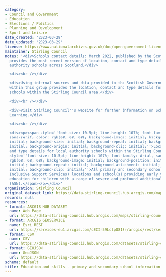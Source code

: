 ```yaml
---
category:
- Council and Government
- Education
- Elections / Politics
- Planning and Development
- Sport and Leisure
date_created: '2023-03-29'
date_updated: '2023-03-29'
license: https://www.nationalarchives.gov.uk/doc/open-government-licence/version/3/
maintainer: Stirling Council
notes: '<div>Schools contact details: March 2022, published by the Scottish Government,
  provides the most recent version of location, contact and type details for all local
  authority schools across Scotland.</div>

  <div><br /></div>

  <div>Using internal sources and data provided to the Scottish Government, the dataset
  within this group provides the location, contact and type details for local authority
  schools within the Stirling Council area.</div>

  <div><br /></div>

  <div>Visit Stirling Council''s website for further information on Schools &amp;
  Learning.</div>

  <div><br /></div>

  <div><p><span style=''font-size: 10.5pt; line-height: 107%; font-family: Arial,
  sans-serif; color: rgb(68, 68, 68); background-image: initial; background-position:
  initial; background-size: initial; background-repeat: initial; background-attachment:
  initial; background-origin: initial; background-clip: initial;''>Location, contact
  and type details for local authority schools within the Stirling Council area.</span></p>  <p><span
  style=''font-size: 10.5pt; line-height: 107%; font-family: Arial, sans-serif; color:
  rgb(68, 68, 68); background-image: initial; background-position: initial; background-size:
  initial; background-repeat: initial; background-attachment: initial; background-origin:
  initial; background-clip: initial;''>All primary and secondary schools, SISS (Stirling
  Inclusive Support Services) locations and school(s) providing early years and primary
  education for children with a range of severe and profound additional support needs
  (ASN).</span></p></div>'
organization: Stirling Council
original_dataset_link: https://data-stirling-council.hub.arcgis.com/maps/stirling-council::education-and-skills-primary-and-secondary-school-information
records: null
resources:
- format: ARCGIS HUB DATASET
  name: Web Page
  url: https://data-stirling-council.hub.arcgis.com/maps/stirling-council::education-and-skills-primary-and-secondary-school-information
- format: ARCGIS GEOSERVICE
  name: Esri REST
  url: https://services-eu1.arcgis.com/cECIr59LclpO818r/arcgis/rest/services/education%20and%20skills%20-%20primary%20and%20secondary%20school%20information/FeatureServer/0
- format: CSV
  name: CSV
  url: https://data-stirling-council.hub.arcgis.com/datasets/stirling-council::education-and-skills-primary-and-secondary-school-information.csv?outSR=%7B%22latestWkid%22%3A3857%2C%22wkid%22%3A102100%7D
- format: GEOJSON
  name: GeoJSON
  url: https://data-stirling-council.hub.arcgis.com/datasets/stirling-council::education-and-skills-primary-and-secondary-school-information.geojson?outSR=%7B%22latestWkid%22%3A3857%2C%22wkid%22%3A102100%7D
schema: default
title: Education and skills - primary and secondary school information
---
```

